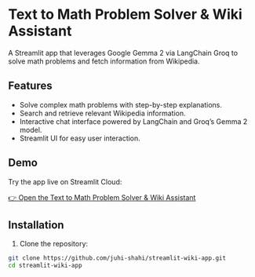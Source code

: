 # Text to Math Problem Solver & Wiki Assistant

A Streamlit app that leverages Google Gemma 2 via LangChain Groq to solve math problems and fetch information from Wikipedia.

## Features

- Solve complex math problems with step-by-step explanations.
- Search and retrieve relevant Wikipedia information.
- Interactive chat interface powered by LangChain and Groq’s Gemma 2 model.
- Streamlit UI for easy user interaction.

## Demo

Try the app live on Streamlit Cloud:

[👉 Open the Text to Math Problem Solver & Wiki Assistant](https://share.streamlit.io/juhi-shahi/streamlit-wiki-app/main/app.py)

## Installation

1. Clone the repository:

```bash
git clone https://github.com/juhi-shahi/streamlit-wiki-app.git
cd streamlit-wiki-app
